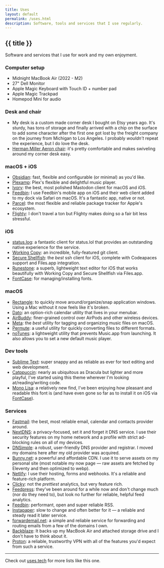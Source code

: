 ```yaml
---
title: Uses
layout: default
permalink: /uses.html
description: Software, tools and services that I use regularly.
---
```

<h2 class="page-header">{{ title }}</h2>

Software and services that I use for work and my own enjoyment.

<h3>Computer setup</h3>

- Midnight MacBook Air (2022 - M2)
- 27" Dell Monitor
- Apple Magic Keyboard with Touch ID + number pad
- Apple Magic Trackpad
- Homepod Mini for audio

<h3>Desk and chair</h3>

- My desk is a custom made corner desk I bought on Etsy years ago. It's sturdy, has tons of storage and finally arrived with a chip on the surface to add some character after the first one got lost by the freight company on the journey from Michigan to Los Angeles. I probably _wouldn't_ repeat the experience, but I do love the desk.
- [Herman Miller Aeron chair](https://www.hermanmiller.com/products/seating/office-chairs/aeron-chairs/): it's pretty comfortable and makes swiveling around my corner desk easy.

<h3>macOS + iOS</h3>

- [Obsidian](https://obsidian.md): fast, flexible and configurable (or minimal) as you'd like.
- [Plexamp](https://www.plex.tv/plexamp/): Plex's flexible and delightful music player.
- [Ivory](https://tapbots.com/ivory/): the best, most polished Mastodon client for macOS and iOS.
- [Feedbin](https://feedbin.com): I use Feedbin's mobile app on iOS and their web client added to my dock via Safari on macOS. It's a fantastic app, native or not.
- [Parcel](https://parcelapp.net): the most flexible and reliable package tracker for Apple's ecosystem.
- [Flighty](https://flightyapp.com): I don't travel a ton but Flighty makes doing so a fair bit less stressful.

<h3>iOS</h3>

- [status.log](https://apps.apple.com/us/app/status-log/id6444921793): a fantastic client for status.lol that provides an outstanding native experience for the service.
- [Working Copy](https://workingcopy.app): an incredible, fully-featured git client.
- [Secure Shellfish](https://secureshellfish.app): the *best* ssh client for iOS, complete with Codeapaces support and Files.app integration.
- [Runestone](https://runestone.app): a superb, lightweight text editor for iOS that works beautifully with Working Copy and Secure Shellfish via Files.app.
- [FontCase](https://apps.apple.com/us/app/fontcase-manage-your-type/id1205074470): for managing/installing fonts.

<h3>macOS</h3>

- [Rectangle](https://rectangleapp.com): to quickly move around/organize/snap application windows. Using a Mac without it now feels like it's broken.
- [Dato](https://sindresorhus.com/dato): an option-rich calendar utility that lives in your menubar.
- [AirBuddy](https://v2.airbuddy.app): finer-grained control over AirPods and other wireless devices.
- [Meta](https://www.nightbirdsevolve.com/meta): the _best_ utility for tagging and organizing music files on macOS.
- [Permute](https://software.charliemonroe.net/permute): a useful utility for quickly converting files to different formats.
- [noTunes](https://github.com/tombonez/noTunes): a lightweight utility that prevents Music.app from launching. It also allows you to set a new default music player.

<h3>Dev tools</h3>

- [Sublime Text](https://www.sublimetext.com): super snappy and as reliable as ever for text editing and web development.
- [Catppuccin](https://github.com/catppuccin): nearly as ubiquitous as Dracula but lighter and more playful, I've started using this theme wherever I'm looking at/reading/writing code.
- [Mono Lisa](https://monolisa.dev): a relatively new find, I've been enjoying how pleasant and readable this font is (and have even gone so far as to install it on iOS via [FontCase](https://apps.apple.com/us/app/fontcase-manage-your-type/id1205074470)).

<h3>Services</h3>

- <a onclick="clicky?.log('/uses','Fastmail referral', 'click')" href="https://ref.fm/u30190984">Fastmail</a>: the best, most reliable email, calendar and contacts provider around.
- <a onclick="clicky?.log('/uses','NextDNS referral', 'click')" href="https://nextdns.io/?from=m56mt3z6">NextDNS</a>: a privacy-focused, set it and forget it DNS service. I use their security features on my home network and a profile with strict ad-blocking rules on all of my devices.
- <a onclick="clicky?.log('/uses','DNSimple referral', 'click')" href="https://dnsimple.com/r/3a7cbb9e15df8f">DNSimple</a>: a robust, user-friendly DNS provider and registrar. I moved my domains here after my old provider was acquired.
- <a onclick="clicky?.log('/uses','Bunny.net referral', 'click')" href="https://bunny.net?ref=revw3mehej">Bunny.net</a>: a powerful and affordable CDN. I use it to serve assets on my personal site (most notable my now page — raw assets are fetched by Eleventy and then optimized to webp).
- [Netlify](https://netlify.com): I use their hosting, forms and webhooks. It's a reliable and feature-rich platform.
- <a onclick="clicky?.log('/uses', 'Clicky referral', 'click')" href="https://clicky.com/101449513">Clicky</a>: not the *prettiest* analytics, but very feature rich.
- <a onclick="clicky?.log('/uses','Feedpress referral', 'click')" href="https://feedpress.com/?affid=34370">Feedpress</a>: they've been around for a while now and don't change much (nor do they need to), but look no further for reliable, helpful feed analytics.
- [Feedbin](https://feedbin.com): performant, open and super reliable RSS.
- [Instapaper](https://instapaper.com): slow to change and often better for it — a reliable and steady read it later service.
- [forwardemail.net](https://forwardemail.net): a simple and reliable service for forwarding and routing emails from a few of the domains I own.
- [Backblaze](https://backblaze.com): It backs up my MacBook Air and attached storage drive and I don't have to think about it.
- <a onclick="clicky?.log('/uses','Proton referral', 'click')" href="https://pr.tn/ref/X775YX40Z50G">Proton</a>: a reliable, trustworthy VPN with all of the features you'd expect from such a service.

<hr class="large-spacing" />

Check out [uses.tech](https://uses.tech) for more lists like this one.
